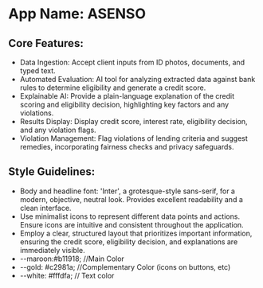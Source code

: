 # **App Name**: ASENSO

## Core Features:

- Data Ingestion: Accept client inputs from ID photos, documents, and typed text.
- Automated Evaluation: AI tool for analyzing extracted data against bank rules to determine eligibility and generate a credit score.
- Explainable AI: Provide a plain-language explanation of the credit scoring and eligibility decision, highlighting key factors and any violations.
- Results Display: Display credit score, interest rate, eligibility decision, and any violation flags.
- Violation Management: Flag violations of lending criteria and suggest remedies, incorporating fairness checks and privacy safeguards.

## Style Guidelines:

- Body and headline font: 'Inter', a grotesque-style sans-serif, for a modern, objective, neutral look. Provides excellent readability and a clean interface.
- Use minimalist icons to represent different data points and actions. Ensure icons are intuitive and consistent throughout the application.
- Employ a clear, structured layout that prioritizes important information, ensuring the credit score, eligibility decision, and explanations are immediately visible.
- --maroon:#b11918; //Main Color
- --gold: #c2981a; //Complementary Color (icons on buttons, etc)
- --white: #fffdfa; // Text color